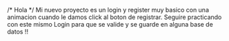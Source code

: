/* Hola */
Mi nuevo proyecto es un login y register muy basico con una animacion cuando le damos click al boton de registrar. 
Seguire practicando con este mismo Login para que se valide y se guarde en alguna base de datos !! 
